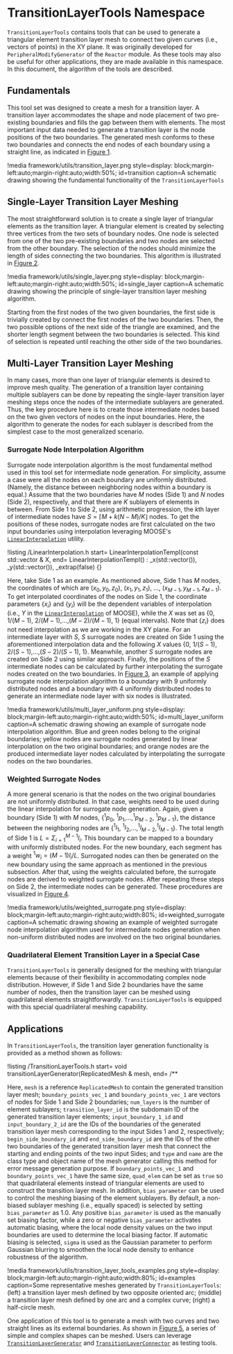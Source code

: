 # TransitionLayerTools Namespace

`TransitionLayerTools` contains tools that can be used to generate a triangular element transition layer mesh to connect two given curves (i.e., vectors of points) in the XY plane. It was originally developed for `PeripheralModifyGenerator` of the `Reactor` module. As these tools may also be useful for other applications, they are made available in this namespace. In this document, the algorithm of the tools are described.

## Fundamentals

This tool set was designed to create a mesh for a transition layer. A transition layer accommodates the shape and node placement of two pre-existing boundaries and fills the gap between them with elements. The most important input data needed to generate a transition layer is the node positions of the two boundaries. The generated mesh conforms to these two boundaries and connects the end nodes of each boundary using a straight line, as indicated in [Figure 1](#transition).

!media framework/utils/transition_layer.png
      style=display: block;margin-left:auto;margin-right:auto;width:50%;
      id=transition
      caption=A schematic drawing showing the fundamental functionality of the `TransitionLayerTools`

## Single-Layer Transition Layer Meshing

The most straightforward solution is to create a single layer of triangular elements as the transition layer. A triangular element is created by selecting three vertices from the two sets of boundary nodes. One node is selected from one of the two pre-existing boundaries and two nodes are selected from the other boundary. The selection of the nodes should minimize the length of sides connecting the two boundaries. This algorithm is illustrated in [Figure 2](#single_layer).

!media framework/utils/single_layer.png
      style=display: block;margin-left:auto;margin-right:auto;width:50%;
      id=single_layer
      caption=A schematic drawing showing the principle of single-layer transition layer meshing algorithm.

Starting from the first nodes of the two given boundaries, the first side is trivially created by connect the first nodes of the two boundaries. Then, the two possible options of the next side of the triangle are examined, and the shorter length segment between the two boundaries is selected. This kind of selection is repeated until reaching the other side of the two boundaries.

## Multi-Layer Transition Layer Meshing

In many cases, more than one layer of triangular elements is desired to improve mesh quality. The generation of a transition layer containing multiple sublayers can be done by repeating the single-layer transition layer meshing steps once the nodes of the intermediate sublayers are generated. Thus, the key procedure here is to create those intermediate nodes based on the two given vectors of nodes on the input boundaries. Here, the algorithm to generate the nodes for each sublayer is described from the simplest case to the most generalized scenario.

### Surrogate Node Interpolation Algorithm

Surrogate node interpolation algorithm is the most fundamental method used in this tool set for intermediate node generation. For simplicity, assume a case were all the nodes on each boundary are uniformly distributed. (Namely, the distance between neighboring nodes within a boundary is equal.) Assume that the two boundaries have $M$ nodes (Side 1) and $N$ nodes (Side 2), respectively, and that there are $K$ sublayers of elements in between. From Side 1 to Side 2, using arithmetic progression, the $k$th layer of intermediate nodes have $S=\lceil M+k(N-M)/K \rfloor$ nodes. To get the positions of these nodes, surrogate nodes are first calculated on the two input boundaries using interpolation leveraging MOOSE's [`LinearInterpolation`](framework/src/utils/LinearInterpolation.C) utility.

!listing /LinearInterpolation.h
         start= LinearInterpolationTempl(const std::vector<Real> & X,
         end= LinearInterpolationTempl() : _x(std::vector<Real>()), _y(std::vector<Real>()), _extrap(false) {}

Here, take Side 1 as an example. As mentioned above, Side 1 has $M$ nodes, the coordinates of which are $(x_0,y_0,z_0)$, $(x_1,y_1,z_1)$, ..., $(x_{M-1},y_{M-1},z_{M-1})$. To get interpolated coordinates of the nodes on Side 1, the coordinate parameters $\{x_i\}$ and $\{y_i\}$ will be the dependent variables of interpolation (i.e., $Y$ in the [`LinearInterpolation`](framework/src/utils/LinearInterpolation.C) of MOOSE), while the $X$ was set as {$0$, $1/(M-1)$, $2/(M-1)$,...,$(M-2)/(M-1)$, $1$} (equal intervals). Note that $\{z_i\}$ does not need interpolation as we are working in the XY plane. For an intermediate layer with $S$, $S$ surrogate nodes are created on Side 1 using the aforementioned interpolation data and the following $X$ values {$0$, $1/(S-1)$, $2/(S-1)$,...,$(S-2)/(S-1)$, $1$}. Meanwhile, another $S$ surrogate nodes are created on Side 2 using similar approach. Finally, the positions of the $S$ intermediate nodes can be calculated by further interpolating the surrogate nodes created on the two boundaries. In [Figure 3](#multi_layer_uniform), an example of applying surrogate node interpolation algorithm to a boundary with 9 uniformly distributed nodes and a boundary with 4 uniformly distributed nodes to generate an intermediate node layer with six nodes is illustrated.

!media framework/utils/multi_layer_uniform.png
      style=display: block;margin-left:auto;margin-right:auto;width:50%;
      id=multi_layer_uniform
      caption=A schematic drawing showing an example of surrogate node interpolation algorithm. Blue and green nodes belong to the original boundaries; yellow nodes are surrogate nodes generated by linear interpolation on the two original boundaries; and orange nodes are the produced intermediate layer nodes calculated by interpolating the surrogate nodes on the two boundaries.

### Weighted Surrogate Nodes

A more general scenario is that the nodes on the two original boundaries are not uniformly distributed. In that case, weights need to be used during the linear interpolation for surrogate node generation. Again, given a boundary (Side 1) with $M$ nodes, {$^1p_0$, $^1p_1$,...,$^1p_{M-2}$, $^1p_{M-1}$}, the distance between the neighboring nodes are {$^1l_1$, $^1l_2$,...,$^1l_{M-2}$,$^1l_{M-1}$}. The total length of Side 1 is $L=\Sigma_{i=1}^{M-1}{l_i}$. This boundary can be mapped to a boundary with uniformly distributed nodes. For the new boundary, each segment has a weight $^1w_i=(M-1)l_i/L$. Surrogated nodes can then be generated on the new boundary using the same approach as mentioned in the previous subsection. After that, using the weights calculated before, the surrogate nodes are derived to weighted surrogate nodes. After repeating these steps on Side 2, the intermediate nodes can be generated. These procedures are visualized in [Figure 4](#weighted_surrogate).

!media framework/utils/weighted_surrogate.png
      style=display: block;margin-left:auto;margin-right:auto;width:80%;
      id=weighted_surrogate
      caption=A schematic drawing showing an example of weighted surrogate node interpolation algorithm used for intermediate nodes generation when non-uniform distributed nodes are involved on the two original boundaries.

### Quadrilateral Element Transition Layer in a Special Case

`TransitionLayerTools` is generally designed for the meshing with triangular elements because of their flexibility in accommodating complex node distribution. However, if Side 1 and Side 2 boundaries have the same number of nodes, then the transition layer can be meshed using quadrilateral elements straightforwardly. `TransitionLayerTools` is equipped with this special quadrilateral meshing capability.

## Applications

In `TransitionLayerTools`, the transition layer generation functionality is provided as a method shown as follows:

!listing /TransitionLayerTools.h
         start= void transitionLayerGenerator(ReplicatedMesh & mesh,
         end= /**

Here, `mesh` is a reference `ReplicatedMesh` to contain the generated transition layer mesh; `boundary_points_vec_1` and `boundary_points_vec_1` are vectors of nodes for Side 1 and Side 2 boundaries; `num_layers` is the number of element sublayers; `transition_layer_id` is the subdomain ID of the generated transition layer elements; `input_boundary_1_id` and `input_boundary_2_id` are the IDs of the boundaries of the generated transition layer mesh corresponding to the input Sides 1 and 2, respectively; `begin_side_boundary_id` and `end_side_boundary_id` are the IDs of the other two boundaries of the generated transition layer mesh that connect the starting and ending points of the two input Sides; and `type` and `name` are the class type and object name of the mesh generator calling this method for error message generation purpose. If `boundary_points_vec_1` and `boundary_points_vec_1` have the same size, `quad_elem` can be set as `true` so that quadrilateral elements instead of triangular elements are used to construct the transition layer mesh. In addition, `bias_parameter` can be used to control the meshing biasing of the element sublayers. By default, a non-biased sublayer meshing (i.e., equally spaced) is selected by setting `bias_parameter` as 1.0. Any positive `bias_parameter` is used as the manually set biasing factor, while a zero or negative `bias_parameter` activates automatic biasing, where the local node density values on the two input boundaries are used to determine the local biasing factor. If automatic biasing is selected, `sigma` is used as the Gaussian parameter to perform Gaussian blurring to smoothen the local node density to enhance robustness of the algorithm.

!media framework/utils/transition_layer_tools_examples.png
      style=display: block;margin-left:auto;margin-right:auto;width:80%;
      id=examples
      caption=Some representative meshes generated by `TransitionLayerTools`: (left) a transition layer mesh defined by two opposite oriented arc; (middle) a transition layer mesh defined by one arc and a complex curve; (right) a half-circle mesh.

One application of this tool is to generate a mesh with two curves and two straight lines as its external boundaries. As shown in [Figure 5](#examples), a series of simple and complex shapes can be meshed. Users can leverage [`TransitionLayerGenerator`](/TransitionLayerGenerator.md) and [`TransitionLayerConnector`](/TransitionLayerConnector.md) as testing tools.
